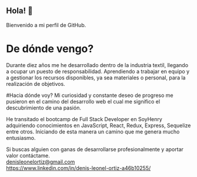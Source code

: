 ## Hola! 👋
Bienvenido a mi perfil de GitHub.

# De dónde vengo?
Durante diez años me he desarrollado dentro de la industria textil, llegando a ocupar un puesto de responsabilidad. Aprendiendo a trabajar en equipo y a gestionar los recursos disponibles, ya sea materiales o personal, para la realización de objetivos.

#Hacia dónde voy?
Mi curiosidad y constante deseo de progreso me pusieron en el camino del desarrollo web el cual me significo el descubrimiento de una pasión.

He transitado el bootcamp de Full Stack Developer en SoyHenry adquiriendo conocimientos en JavaScript, React, Redux, Express, Sequelize entre otros. 
Iniciando de esta manera un camino que me genera mucho entusiasmo.

Si buscas alguien con ganas de desarrollarse profesionalmente y aportar valor contáctame.   
denisleonelortiz@gmail.com  
https://www.linkedin.com/in/denis-leonel-ortiz-a46b10255/
<!--
**denisleonelortiz/denisleonelortiz** is a ✨ _special_ ✨ repository because its `README.md` (this file) appears on your GitHub profile.

Here are some ideas to get you started:

- 🔭 I’m currently working on ...
- 🌱 I’m currently learning ...
- 👯 I’m looking to collaborate on ...
- 🤔 I’m looking for help with ...
- 💬 Ask me about ...
- 📫 How to reach me: ...
- 😄 Pronouns: ...
- ⚡ Fun fact: ...
-->
